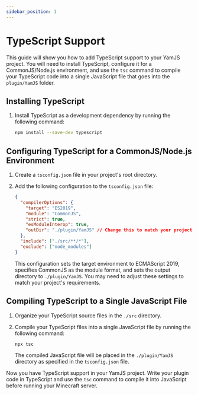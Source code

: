```yaml
---
sidebar_position: 1
---
```


# TypeScript Support

This guide will show you how to add TypeScript support to your YamJS project. You will need to install TypeScript, configure it for a CommonJS/Node.js environment, and use the `tsc` command to compile your TypeScript code into a single JavaScript file that goes into the `plugin/YamJS` folder.

## Installing TypeScript

1. Install TypeScript as a development dependency by running the following command:

   ```sh
   npm install --save-dev typescript
   ```

## Configuring TypeScript for a CommonJS/Node.js Environment

1. Create a `tsconfig.json` file in your project's root directory.

2. Add the following configuration to the `tsconfig.json` file:

   ```json
   {
     "compilerOptions": {
       "target": "ES2019",
       "module": "CommonJS",
       "strict": true,
       "esModuleInterop": true,
       "outDir": "./plugin/YamJS" // Change this to match your project's requirements
     },
     "include": ["./src/**/*"],
     "exclude": ["node_modules"]
   }
   ```

   This configuration sets the target environment to ECMAScript 2019, specifies CommonJS as the module format, and sets the output directory to `./plugin/YamJS`. You may need to adjust these settings to match your project's requirements.

## Compiling TypeScript to a Single JavaScript File

1. Organize your TypeScript source files in the `./src` directory.

2. Compile your TypeScript files into a single JavaScript file by running the following command:

   ```sh
   npx tsc
   ```

   The compiled JavaScript file will be placed in the `./plugin/YamJS` directory as specified in the `tsconfig.json` file.

Now you have TypeScript support in your YamJS project. Write your plugin code in TypeScript and use the `tsc` command to compile it into JavaScript before running your Minecraft server.
